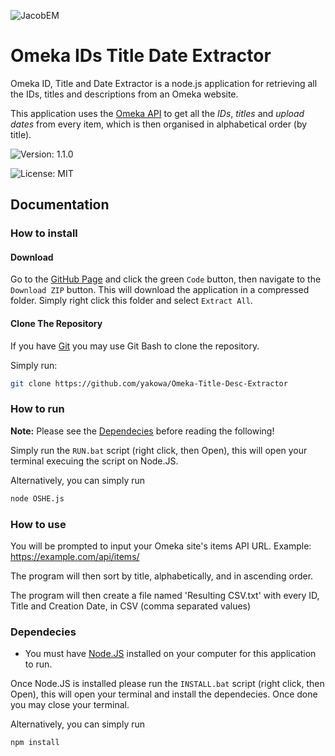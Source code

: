 ![JacobEM](https://jacobem.com/assets/media/JacobEM.png)


# Omeka IDs Title Date Extractor

Omeka ID, Title and Date Extractor is a node.js application for retrieving all the IDs, titles and descriptions from an Omeka website.

This application uses the [Omeka API](https://omeka.org/s/docs/developer/api/) to get all the *IDs*, *titles* and *upload dates* from every item, which is then organised in alphabetical order (by title).


![Version: 1.1.0](https://img.shields.io/badge/Version-1.1.0-00e0a7)

![License: MIT](https://img.shields.io/badge/License-MIT-776bff)

## Documentation

### How to install

#### Download

Go to the [GitHub Page](https://github.com/yakowa/Omeka-Title-Desc-Extractor) and click the green `Code` button, then navigate to the `Download ZIP` button. This will download the application in a compressed folder. Simply right click this folder and select `Extract All`.

#### Clone The Repository

If you have [Git](https://git-scm.com/) you may use Git Bash to clone the repository.

Simply run:
```bash
git clone https://github.com/yakowa/Omeka-Title-Desc-Extractor
```


### How to run

**Note:** Please see the [Dependecies](#dependecies) before reading the following!

Simply run the `RUN.bat` script (right click, then Open), this will open your terminal execuing the script on Node.JS.

Alternatively, you can simply run
```bash
node OSHE.js
```

### How to use

You will be prompted to input your Omeka site's items API URL. Example: https://example.com/api/items/

The program will then sort by title, alphabetically, and in ascending order.

The program will then create a file named 'Resulting CSV.txt' with every ID, Title and Creation Date, in CSV (comma separated values)

### Dependecies

* You must have [Node.JS](https://nodejs.org/) installed on your computer for this application to run.

Once Node.JS is installed please run the `INSTALL.bat` script (right click, then Open), this will open your terminal and install the dependecies. Once done you may close your terminal.

Alternatively, you can simply run
```bash
npm install
```
